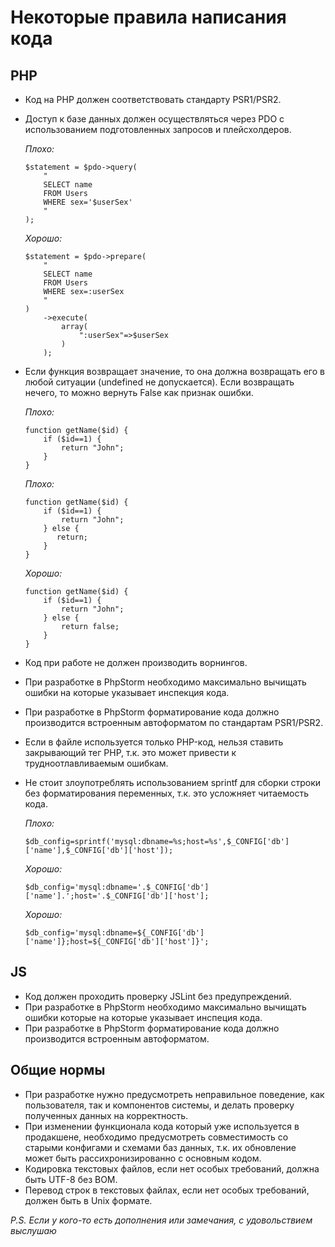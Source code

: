 Некоторые правила написания кода
================================

PHP
---

*   Код на PHP должен соответствовать стандарту PSR1/PSR2.
*   Доступ к базе данных должен осуществляться через PDO с использованием подготовленных запросов и плейсхолдеров.

    *Плохо:*

        $statement = $pdo->query(
            "
            SELECT name
            FROM Users
            WHERE sex='$userSex'
            "
        );

    *Хорошо:*

        $statement = $pdo->prepare(
            "
            SELECT name
            FROM Users
            WHERE sex=:userSex
            "
        )
            ->execute(
                array(
                    ":userSex"=>$userSex
                )
            );

*   Если функция возвращает значение, то она должна возвращать его в любой ситуации (undefined не допускается).
    Если возвращать нечего, то можно вернуть False как признак ошибки.

    *Плохо:*

        function getName($id) {
            if ($id==1) {
                return "John";
            }
        }

    *Плохо:*

        function getName($id) {
            if ($id==1) {
                return "John";
            } else {
               return;
            }
        }

    *Хорошо:*

        function getName($id) {
            if ($id==1) {
                return "John";
            } else {
                return false;
            }
        }

*   Код при работе не должен производить ворнингов.
*   При разработке в PhpStorm необходимо максимально вычищать ошибки на которые указывает инспекция кода.
*   При разработке в PhpStorm форматирование кода должно производится встроенным автоформатом по стандартам PSR1/PSR2.
*   Если в файле используется только PHP-код, нельзя ставить закрывающий тег PHP,
    т.к. это может привести к трудноотлавливаемым ошибкам.
*   Не стоит злоупотреблять использованием sprintf для сборки строки без форматирования переменных, т.к. это усложняет читаемость кода.

    *Плохо:*

        $db_config=sprintf('mysql:dbname=%s;host=%s',$_CONFIG['db']['name'],$_CONFIG['db']['host']);

    *Хорошо:*

        $db_config='mysql:dbname='.$_CONFIG['db']['name'].';host='.$_CONFIG['db']['host'];

    *Хорошо:*

        $db_config='mysql:dbname=${_CONFIG['db']['name']};host=${_CONFIG['db']['host']}';

JS
---

*   Код должен проходить проверку JSLint без предупреждений.
*   При разработке в PhpStorm необходимо максимально вычищать ошибки которые на которые указывает инспеция кода.
*   При разработке в PhpStorm форматирование кода должно производится встроенным автоформатом.

Общие нормы
-----------

*   При разработке нужно предусмотреть неправильное поведение, как пользователя, так и компонентов системы,
    и делать проверку полученных данных на корректность.
*   При изменении функционала кода который уже используется в продакшене,
    необходимо предусмотреть совместимость со старыми конфигами и схемами баз данных,
    т.к. их обновление может быть рассихронизированно с основным кодом.
*   Кодировка текстовых файлов, если нет особых требований, должна быть UTF-8 без BOM.
*   Перевод строк в текстовых файлах, если нет особых требований, должен быть в Unix формате.

*P.S. Если у кого-то есть дополнения или замечания, с удовольствием выслушаю*
